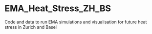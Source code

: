 # EMA_Heat_Stress_ZH_BS
Code and data to run EMA simulations and visualisation for future heat stress in Zurich and Basel
